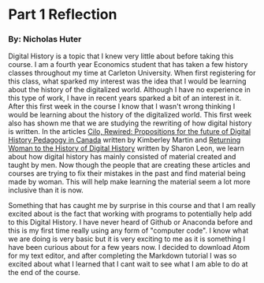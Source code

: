 # Part 1 Reflection

### By: Nicholas Huter

Digital History is a topic that I knew very little about before taking this course. I am a fourth year Economics student that has taken a few history classes throughout my time at Carleton University. When first registering for this class, what sparked my interest was the idea that I would be learning about the history of the digitalized world. Although I have no experience in this type of work, I have in recent years sparked a bit of an interest in it. After this first week in the course I know that I wasn't wrong thinking I would be learning about the history of the digitalized world. This first week also has shown me that we are studying the rewriting of how digital history is written. In the articles [Cilo, Rewired: Propositions for the future of Digital History Pedagogy in Canada](https://craftingdh.netlify.app/data/martin_project_muse_777494.pdf) written by Kimberley Martin and [Returning Woman to the History of Digital History](http://www.6floors.org/bracket/2016/03/07/returning-women-to-the-history-of-digital-history/) written by Sharon Leon, we learn about how digital history has mainly consisted of material created and taught by men. Now though the people that are creating these articles and courses are trying to fix their mistakes in the past and find material being made by woman. This will help make learning the material seem a lot more inclusive than it is now.

Something that has caught me by surprise in this course and that I am really excited about is the fact that working with programs to potentially help add to this Digital History. I have never heard of Github or Anaconda before and this is my first time really using any form of "computer code". I know what we are doing is very basic but it is very exciting to me as it is something I have been curious about for a few years now. I decided to download Atom for my text editor, and after completing the Markdown tutorial I was so excited about what I learned that I cant wait to see what I am able to do at the end of the course.
